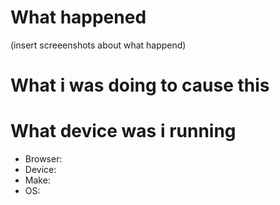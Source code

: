 # What happened
(insert screeenshots about what happend)

# What i was doing to cause this

# What device was i running
- Browser:
- Device:
- Make:
- OS:

